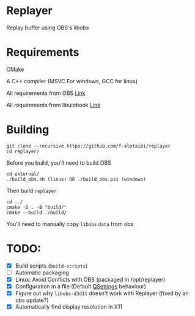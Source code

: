 # Replayer

Replay buffer using OBS's libobs

# Requirements

CMake

A C++ compiler (MSVC For windows, GCC for linux)

All requirements from OBS [Link](https://github.com/obsproject/obs-studio/wiki/Building-OBS-Studio)

All requirements from libuiohook [Link](https://github.com/kwhat/libuiohook)

# Building

```
git clone --recursive https://github.com/f-alotaibi/replayer
cd replayer/
```

Before you build, you'll need to build OBS

```
cd external/
./build_obs.sh (linux) OR ./build_obs.ps1 (windows)
```

Then build `replayer`

```
cd ../
cmake -S . -B "build/"
cmake --build ./build/
```

You'll need to manually copy `libobs` `data` from obs

# TODO:

- [x] Build scripts (`build-scripts`)
- [ ] Automatic packaging
- [x] Linux: Avoid Conflicts with OBS (packaged in /opt/replayer)
- [x] Configuration in a file (Default [QSettings](https://doc.qt.io/qt-6/qsettings.html#platform-specific-notes) behaviour)
- [x] Figure out why `libobs-d3d11` doesn't work with Replayer (fixed by an obs update?)
- [x] Automatically find display resolution in X11

